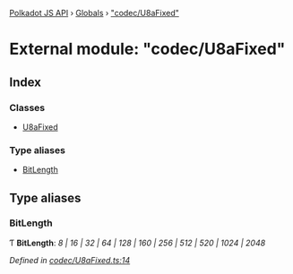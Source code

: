 [Polkadot JS API](../README.md) › [Globals](../globals.md) › ["codec/U8aFixed"](_codec_u8afixed_.md)

# External module: "codec/U8aFixed"

## Index

### Classes

* [U8aFixed](../classes/_codec_u8afixed_.u8afixed.md)

### Type aliases

* [BitLength](_codec_u8afixed_.md#bitlength)

## Type aliases

###  BitLength

Ƭ **BitLength**: *8 | 16 | 32 | 64 | 128 | 160 | 256 | 512 | 520 | 1024 | 2048*

*Defined in [codec/U8aFixed.ts:14](https://github.com/polkadot-js/api/blob/479c742471/packages/types/src/codec/U8aFixed.ts#L14)*
